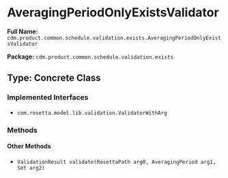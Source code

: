 # AveragingPeriodOnlyExistsValidator

**Full Name:** `cdm.product.common.schedule.validation.exists.AveragingPeriodOnlyExistsValidator`

**Package:** `cdm.product.common.schedule.validation.exists`

## Type: Concrete Class

### Implemented Interfaces

- `com.rosetta.model.lib.validation.ValidatorWithArg`

### Methods

#### Other Methods

- `ValidationResult validate(RosettaPath arg0, AveragingPeriod arg1, Set arg2)`

